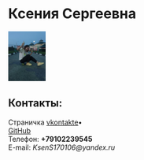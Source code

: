 <!doctype html>
<html>
    <head>
	    <meta charset="utf-8">
	    <title>Моя личная страничка</title>
	</head>
	<body> 
	    <left><h1>Ксения Сергеевна</h1></left>
	    <left><img alt="Это я" width="15%" src="me.jpg"></left>
	    <br/>
	    <h2>Контакты:</h2>
	    Страничка <a href=https://vk.com/staaaarduuuust/>vkontakte</a>•	      <br/>
	    <a href=https://github.com/ks-ai-max>GitHub</a>
	    <br/>
	    Телефон: <b>+79102239545</b>
	    <br/>
	    E-mail: <i>KsenS170106@yandex.ru</i>
	</body>
</html>